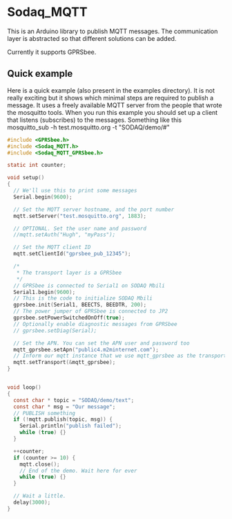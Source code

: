 # Sodaq_MQTT

This is an Arduino library to publish MQTT messages.  The communication
layer is abstracted so that different solutions can be added.

Currently it supports GPRSbee.

## Quick example

Here is a quick example (also present in the examples directory).  It is
not really exciting but it shows which minimal steps are required to
publish a message.  It uses a freely available MQTT server from the people
that wrote the mosquitto tools.  When you run this example you should set
up a client that listens (subscribes) to the messages.  Something like this
  mosquitto_sub -h test.mosquitto.org -t "SODAQ/demo/#"

```c
#include <GPRSbee.h>
#include <Sodaq_MQTT.h>
#include <Sodaq_MQTT_GPRSbee.h>

static int counter;

void setup()
{
  // We'll use this to print some messages
  Serial.begin(9600);

  // Set the MQTT server hostname, and the port number
  mqtt.setServer("test.mosquitto.org", 1883);

  // OPTIONAL. Set the user name and password
  //mqtt.setAuth("Hugh", "myPass");

  // Set the MQTT client ID
  mqtt.setClientId("gprsbee_pub_12345");

  /*
   * The transport layer is a GPRSbee
   */
  // GPRSbee is connected to Serial1 on SODAQ Mbili
  Serial1.begin(9600);
  // This is the code to initialize SODAQ Mbili
  gprsbee.init(Serial1, BEECTS, BEEDTR, 200);
  // The power jumper of GPRSbee is connected to JP2
  gprsbee.setPowerSwitchedOnOff(true);
  // Optionally enable diagnostic messages from GPRSbee
  // gprsbee.setDiag(Serial);

  // Set the APN. You can set the APN user and password too
  mqtt_gprsbee.setApn("public4.m2minternet.com");
  // Inform our mqtt instance that we use mqtt_gprsbee as the transport
  mqtt.setTransport(&mqtt_gprsbee);
}


void loop()
{
  const char * topic = "SODAQ/demo/text";
  const char * msg = "Our message";
  // PUBLISH something
  if (!mqtt.publish(topic, msg)) {
    Serial.println("publish failed");
    while (true) {}
  }

  ++counter;
  if (counter >= 10) {
    mqtt.close();
    // End of the demo. Wait here for ever
    while (true) {}
  }

  // Wait a little.
  delay(3000);
}

```
